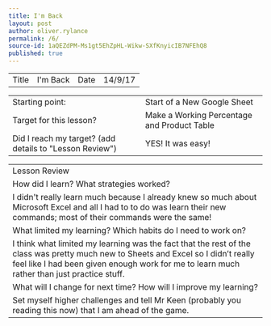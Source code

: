 ```yaml
---
title: I'm Back
layout: post
author: oliver.rylance
permalink: /6/
source-id: 1aQEZdPM-Ms1gt5EhZpHL-Wikw-SXfKnyicIB7NFEhQ8
published: true
---
```

<table>
  <tr>
    <td>Title</td>
    <td>I'm Back</td>
    <td>Date</td>
    <td>14/9/17</td>
  </tr>
</table>

<p> </p>

<table>
  <tr>
    <td>Starting point:</td>
    <td>Start of a New Google Sheet</td>
  </tr>
  <tr>
    <td>Target for this lesson?</td>
    <td>Make a Working Percentage and Product Table</td>
  </tr>
  <tr>
    <td>Did I reach my target? 
(add details to "Lesson Review")</td>
    <td>YES! It was easy!</td>
  </tr>
</table>

<p> </p>

<table>
  <tr>
    <td>Lesson Review</td>
  </tr>
  <tr>
    <td>How did I learn? What strategies worked?</td>
  </tr>
  <tr>
    <td>I didn't really learn much because I already knew so much about Microsoft Excel and all I had to to do was learn their new commands; most of their commands were the same!</td>
  </tr>
  <tr>
    <td>What limited my learning? Which habits do I need to work on? </td>
  </tr>
  <tr>
    <td>I think what limited my learning was the fact that the rest of the class was pretty much new to Sheets and Excel so I didn’t really feel like I had been given enough work for me to learn much rather than just practice stuff.</td>
  </tr>
  <tr>
    <td>What will I change for next time? How will I improve my learning?</td>
  </tr>
  <tr>
    <td>Set myself higher challenges and tell Mr Keen (probably you reading this now) that I am ahead of the game.</td>
  </tr>
</table>


